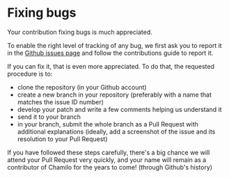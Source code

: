 # Fixing bugs

Your contribution fixing bugs is much appreciated.

To enable the right level of tracking of any bug, we first ask you to report it in 
the [Github issues page](https://github.com/chamilo/chamilo-lms/issues) and follow the
contributions guide to report it.

If you can fix it, that is even more appreciated. To do that, the requested procedure is to:
 - clone the repository (in your Github account)
 - create a new branch in your repository (preferably with a name that matches the issue ID number)
 - develop your patch and write a few comments helping us understand it
 - send it to your branch
 - in your branch, submit the whole branch as a Pull Request with additional explanations (ideally, add a screenshot of the issue and its resolution to your Pull Request)
 
If you have followed these steps carefully, there's a big chance we will attend your Pull Request very
quickly, and your name will remain as a contributor of Chamilo for the years to come! (through Github's history)
